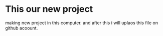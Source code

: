 # This our new project 
making new project in this computer.
and after this i will uplaos this file on github acoount.